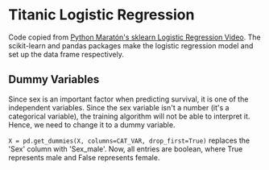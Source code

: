 # Titanic Logistic Regression

Code copied from [Python Maratón's sklearn Logistic Regression Video](https://www.youtube.com/watch?v=VK6v9Ure8Lk). The scikit-learn and pandas packages make the logistic regression model and set up the data frame respectively.

## Dummy Variables

Since sex is an important factor when predicting survival, it is one of the independent variables. Since the sex variable isn't a number (it's a categorical variable), the training algorithm will not be able to interpret it. Hence, we need to change it to a dummy variable.

`X = pd.get_dummies(X, columns=CAT_VAR, drop_first=True)` replaces the 'Sex' column with 'Sex_male'. Now, all entries are boolean, where True represents male and False represents female.
